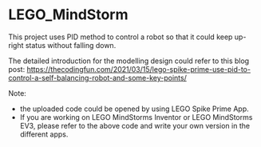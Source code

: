 # LEGO_MindStorm
This project uses PID method to control a robot so that it could keep up-right status without falling down.

The detailed introduction for the modelling design could refer to this blog post:
https://thecodingfun.com/2021/03/15/lego-spike-prime-use-pid-to-control-a-self-balancing-robot-and-some-key-points/

Note:
- the uploaded code could be opened by using LEGO Spike Prime App. 
- If you are working on LEGO MindStorms Inventor or LEGO MindStorms EV3, please refer to the above code and write your own version in the different apps.
